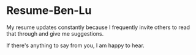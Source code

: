 Resume-Ben-Lu
=============

My resume updates constantly because I frequently invite others to read that through and give me suggestions. 

If there's anything to say from you, I am happy to hear.
